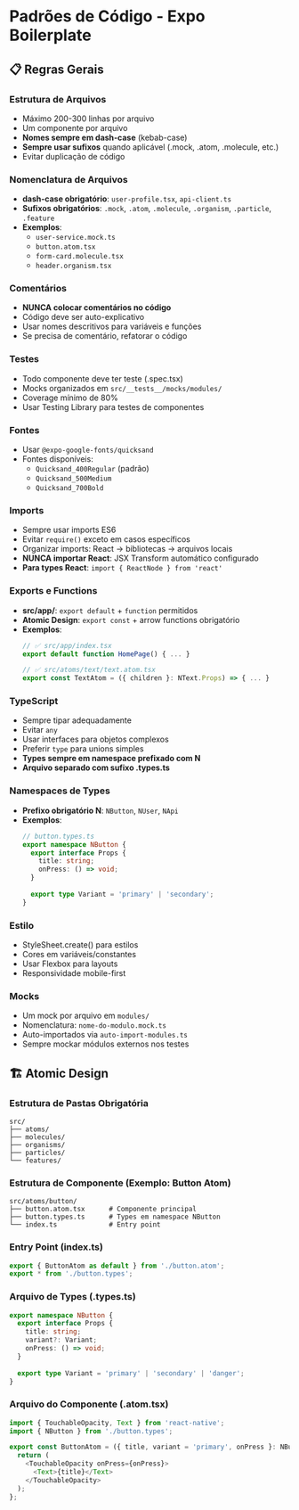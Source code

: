 # Padrões de Código - Expo Boilerplate

## 📋 Regras Gerais

### Estrutura de Arquivos
- Máximo 200-300 linhas por arquivo
- Um componente por arquivo
- **Nomes sempre em dash-case** (kebab-case)
- **Sempre usar sufixos** quando aplicável (.mock, .atom, .molecule, etc.)
- Evitar duplicação de código

### Nomenclatura de Arquivos
- **dash-case obrigatório**: `user-profile.tsx`, `api-client.ts`
- **Sufixos obrigatórios**: `.mock`, `.atom`, `.molecule`, `.organism`, `.particle`, `.feature`
- **Exemplos**:
  - `user-service.mock.ts`
  - `button.atom.tsx`
  - `form-card.molecule.tsx`
  - `header.organism.tsx`

### Comentários
- **NUNCA colocar comentários no código**
- Código deve ser auto-explicativo
- Usar nomes descritivos para variáveis e funções
- Se precisa de comentário, refatorar o código

### Testes
- Todo componente deve ter teste (.spec.tsx)
- Mocks organizados em `src/__tests__/mocks/modules/`
- Coverage mínimo de 80%
- Usar Testing Library para testes de componentes

### Fontes
- Usar `@expo-google-fonts/quicksand`
- Fontes disponíveis:
  - `Quicksand_400Regular` (padrão)
  - `Quicksand_500Medium`
  - `Quicksand_700Bold`

### Imports
- Sempre usar imports ES6
- Evitar `require()` exceto em casos específicos
- Organizar imports: React → bibliotecas → arquivos locais
- **NUNCA importar React**: JSX Transform automático configurado
- **Para types React**: `import { ReactNode } from 'react'`

### Exports e Functions
- **src/app/**: `export default` + `function` permitidos
- **Atomic Design**: `export const` + arrow functions obrigatório
- **Exemplos**:
  ```typescript
  // ✅ src/app/index.tsx
  export default function HomePage() { ... }
  
  // ✅ src/atoms/text/text.atom.tsx
  export const TextAtom = ({ children }: NText.Props) => { ... }
  ```

### TypeScript
- Sempre tipar adequadamente
- Evitar `any`
- Usar interfaces para objetos complexos
- Preferir `type` para unions simples
- **Types sempre em namespace prefixado com N**
- **Arquivo separado com sufixo .types.ts**

### Namespaces de Types
- **Prefixo obrigatório N**: `NButton`, `NUser`, `NApi`
- **Exemplos**:
  ```typescript
  // button.types.ts
  export namespace NButton {
    export interface Props {
      title: string;
      onPress: () => void;
    }
    
    export type Variant = 'primary' | 'secondary';
  }
  ```

### Estilo
- StyleSheet.create() para estilos
- Cores em variáveis/constantes
- Usar Flexbox para layouts
- Responsividade mobile-first

### Mocks
- Um mock por arquivo em `modules/`
- Nomenclatura: `nome-do-modulo.mock.ts`
- Auto-importados via `auto-import-modules.ts`
- Sempre mockar módulos externos nos testes

## 🏗️ Atomic Design

### Estrutura de Pastas Obrigatória
```
src/
├── atoms/
├── molecules/
├── organisms/
├── particles/
└── features/
```

### Estrutura de Componente (Exemplo: Button Atom)
```
src/atoms/button/
├── button.atom.tsx      # Componente principal
├── button.types.ts      # Types em namespace NButton
└── index.ts             # Entry point
```

### Entry Point (index.ts)
```typescript
export { ButtonAtom as default } from './button.atom';
export * from './button.types';
```

### Arquivo de Types (.types.ts)
```typescript
export namespace NButton {
  export interface Props {
    title: string;
    variant?: Variant;
    onPress: () => void;
  }
  
  export type Variant = 'primary' | 'secondary' | 'danger';
}
```

### Arquivo do Componente (.atom.tsx)
```typescript
import { TouchableOpacity, Text } from 'react-native';
import { NButton } from './button.types';

export const ButtonAtom = ({ title, variant = 'primary', onPress }: NButton.Props) => {
  return (
    <TouchableOpacity onPress={onPress}>
      <Text>{title}</Text>
    </TouchableOpacity>
  );
};
``` 